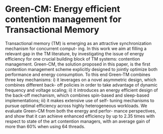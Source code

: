 # Green-CM: Energy efficient contention management for Transactional Memory

Transactional memory (TM) is emerging as an attractive synchronization mechanism for concurrent comput- ing. In this work we aim at filling a relevant gap in the TM literature, by investigating the issue of energy efficiency for one crucial building block of TM systems: contention management.
Green-CM, the solution proposed in this paper, is the first contention management scheme explicitly designed to jointly optimize both performance and energy consumption. To this end Green-TM combines three key mechanisms: i) it leverages on a novel asymmetric design, which combines different back- off policies in order to take advantage of dynamic frequency and voltage scaling; ii) it introduces an energy efficient design of the back-off mechanism, which combines spin-based and sleep-based implementations; iii) it makes extensive use of self- tuning mechanisms to pursue optimal efficiency across highly heterogeneous workloads.
We evaluate Green-CM from both the energy and perfor- mance perspectives, and show that it can achieve enhanced efficiency by up to 2.35 times with respect to state of the art contention managers, with an average gain of more than 60% when using 64 threads.
